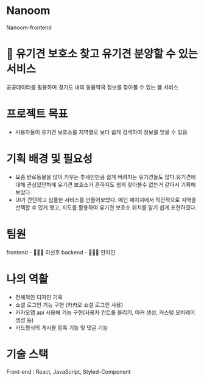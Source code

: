 # Nanoom
Nanoom-frontend

# 💊 유기견 보호소 찾고 유기견 분양할 수 있는 서비스
공공데이터를 활용하여 경기도 내의 동물약국 정보를 찾아볼 수 있는 웹 서비스

# 프로젝트 목표
- 사용자들이 유기견 보호소를 지역별로 보다 쉽게 검색하여 정보를 얻을 수 있음

# 기획 배경 및 필요성
- 요즘 반료동물을 많이 키우는 추세인만큼 쉽게 버려지는 유기견들도 많다.유기견에 대해 관심있던차에 유기견 보호소가 흔하지도 쉽게 찾아볼수 없는거 같아서 기획해 보았다. 
- UI가 간단하고 심플한 서비스를 만들어보았다. 메인 페이지에서 직관적으로 지역을 선택할 수 있게 했고, 지도를 활용하여 유기견 보호소 위치를 알기 쉽게 표현하였다.

# 팀원
frontend - 🧑🏻‍💻 이선호
backend - 👩🏻‍💻 안지인

# 나의 역활
- 전체적인 디자인 기획
- 쇼셜 로그인 기능 구현 (카카오 쇼셜 로그인 사용)
- 카카오맵 api 사용해 기능 구현(사용자 컨트롤 올리기, 마커 생성, 커스텀 오버레이 생성 등)
- 카드형식의 게시물 등록 기능 및 댓글 기능

# 기술 스택
Front-end : React, JavaScript, Styled-Component
